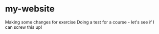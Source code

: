 # my-website
Making some changes for exercise
Doing a test for a course - let's see if I can screw this up!
